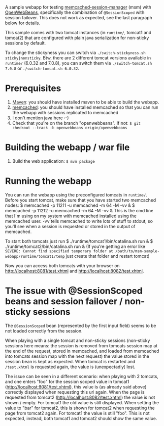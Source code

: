 A sample webapp for testing [memcached-session-manager](http://code.google.com/p/memcached-session-manager/) (msm) with [OpenWebBeans](http://openwebbeans.apache.org), specifically the combination of `@SessionScoped` with session failover. This does not work as expected, see the last paragraph below for details.

This sample comes with two tomcat instances (in `runtime/`, tomcat1 and tomcat2) that are configured with plain java serialization for non-sticky sessions by default.

To change the stickyness you can switch via `./switch-stickyness.sh sticky|nonsticky`.
Btw, there are 2 different tomcat versions available in `runtime/` (6.0.32 and 7.0.8), you can switch them via `./switch-tomcat.sh 7.0.8` or `./switch-tomcat.sh 6.0.32`.

# Prerequisites
1. [Maven](http://maven.apache.org): you should have installed maven to be able to build the webapp.
2. [memcached](http://memcached.org): you should have installed memcached so that you can run the webapp with sessions replicated to memcached
3. I don't mention java here :-)
4. Check that you're on the branch "openwebbeans". If not:
    `$ git checkout --track -b openwebbeans origin/openwebbeans`

# Building the webapp / war file
1. Build the web application:
    `$ mvn package`

# Running the webapp
You can run the webapp using the preconfigured tomcats in `runtime/`. Before you start tomcat, make sure that you have started two memcached nodes:
    $ memcached -p 11211 -u memcached -m 64 -M -vv &
    $ memcached -p 11212 -u memcached -m 64 -M -vv &
This is the cmd line that I'm using on my system with memcached installed using the memcached user. -vv tells memcached to write lots of stuff to stdout, so you'll see when a session is requested or stored in the output of memcached.

To start both tomcats just run
    $ ./runtime/tomcat1/bin/catalina.sh run &
    $ ./runtime/tomcat2/bin/catalina.sh run &
(If you're getting an error like `SEVERE: Cannot find specified temporary folder at /path/to/msm-sample-webapp/runtime/tomcat1/temp` just create that folder and restart tomcat)

Now you can access both tomcats with your browser on [http://localhost:8081/test.xhtml](http://localhost:8081/test.xhtml) and [http://localhost:8082/test.xhtml](http://localhost:8082/msm-sample-openwebbeans/test.xhtml).

# The issue with @SessionScoped beans and session failover / non-sticky sessions
The `@SessionScoped` bean (represented by the first input field) seems to be not loaded correctly from the session.

When playing with a single tomcat and non-sticky sessions (non-sticky sessions here means: the session is removed from tomcats session map at the end of the request, stored in memcached, and loaded from memcached into tomcats session map with the next request) the value stored in the session bean is kept as expected. When tomcat is restarted and `/test.xhtml` is requested again, the value is (unexpectadly) lost.

The issue can be seen in a different scenario: when playing with 2 tomcats, and one enters "foo" for the session scoped value in tomcat1 ([http://localhost:8081/test.xhtml](http://localhost:8081/test.xhtml)), this value is (as already said above) correctly displayed when requesting this url again. When the page is requested from tomcat2 ([http://localhost:8082/test.xhtml](http://localhost:8082/test.xhtml)) the value is not shown / empty. For tomcat1 the old value is still displayed. When setting the value to "bar" for tomcat2, this is shown for tomcat2 when requesting the page from tomcat2 again. For tomcat1 the value is still "foo". This is not expected, instead, both tomcat1 and tomcat2 should show the same value.
